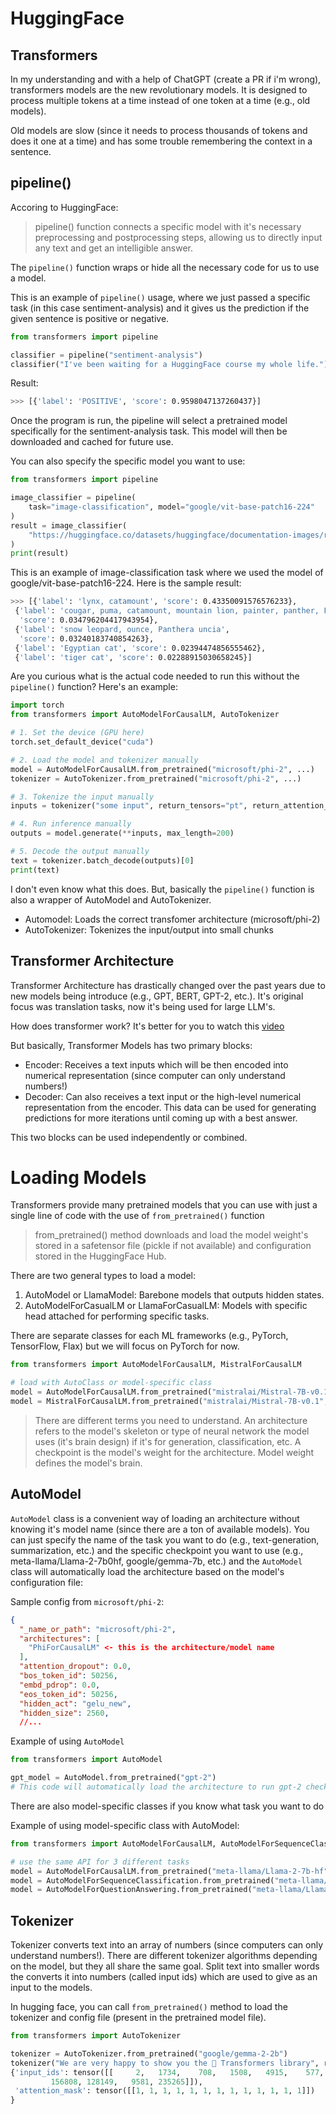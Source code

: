 # HuggingFace

## Transformers
In my understanding and with a help of ChatGPT (create a PR if i'm wrong), transformers models are the new revolutionary models. It is designed to process multiple tokens at a time instead of one token at a time (e.g., old models).

Old models are slow (since it needs to process thousands of tokens and does it one at a time) and has some trouble remembering the context in a sentence.

## pipeline()
Accoring to HuggingFace:
  > pipeline() function connects a specific model with it's necessary preprocessing and postprocessing steps, allowing us to directly input any text and get an intelligible answer.

The ```pipeline()``` function wraps or hide all the necessary code for us to use a model.

This is an example of ```pipeline()``` usage, where we just passed a specific task (in this case sentiment-analysis) and it gives us the prediction if the given sentence is positive or negative.
```py
from transformers import pipeline

classifier = pipeline("sentiment-analysis")
classifier("I've been waiting for a HuggingFace course my whole life.")
```
Result:
```bash
>>> [{'label': 'POSITIVE', 'score': 0.9598047137260437}]
```

Once the program is run, the pipeline will select a pretrained model specifically for the sentiment-analysis task. This model will then be downloaded and cached for future use.

You can also specify the specific model you want to use:
```py
from transformers import pipeline

image_classifier = pipeline(
    task="image-classification", model="google/vit-base-patch16-224"
)
result = image_classifier(
    "https://huggingface.co/datasets/huggingface/documentation-images/resolve/main/pipeline-cat-chonk.jpeg"
)
print(result)
```
This is an example of image-classification task where we used the model of google/vit-base-patch16-224. Here is the sample result:
```bash
>>> [{'label': 'lynx, catamount', 'score': 0.43350091576576233},
 {'label': 'cougar, puma, catamount, mountain lion, painter, panther, Felis concolor',
  'score': 0.034796204417943954},
 {'label': 'snow leopard, ounce, Panthera uncia',
  'score': 0.03240183740854263},
 {'label': 'Egyptian cat', 'score': 0.02394474856555462},
 {'label': 'tiger cat', 'score': 0.02288915030658245}]
```

Are you curious what is the actual code needed to run this without the ```pipeline()``` function? Here's an example:
```py
import torch
from transformers import AutoModelForCausalLM, AutoTokenizer

# 1. Set the device (GPU here)
torch.set_default_device("cuda")

# 2. Load the model and tokenizer manually
model = AutoModelForCausalLM.from_pretrained("microsoft/phi-2", ...)
tokenizer = AutoTokenizer.from_pretrained("microsoft/phi-2", ...)

# 3. Tokenize the input manually
inputs = tokenizer("some input", return_tensors="pt", return_attention_mask=False)

# 4. Run inference manually
outputs = model.generate(**inputs, max_length=200)

# 5. Decode the output manually
text = tokenizer.batch_decode(outputs)[0]
print(text)
```
I don't even know what this does. But, basically the ```pipeline()``` function is also a wrapper of AutoModel and AutoTokenizer.
- Automodel: Loads the correct transfomer architecture (microsoft/phi-2)
- AutoTokenizer: Tokenizes the input/output into small chunks

## Transformer Architecture
Transformer Architecture has drastically changed over the past years due to new models being introduce (e.g., GPT, BERT, GPT-2, etc.). It's original focus was translation tasks, now it's being used for large LLM's.

How does transformer work? It's better for you to watch this [video](https://www.youtube.com/watch?v=H39Z_720T5s)

But basically, Transformer Models has two primary blocks:
- Encoder: Receives a text inputs which will be then encoded into numerical representation (since computer can only understand numbers!)
- Decoder: Can also receives a text input or the high-level numerical representation from the encoder. This data can be used for generating predictions for more iterations until coming up with a best answer.

This two blocks can be used independently or combined.

# Loading Models
Transformers provide many pretrained models that you can use with just a single line of code with the use of ```from_pretrained()``` function

> from_pretrained() method downloads and load the model weight's stored in a safetensor file (pickle if not available) and configuration stored in the HuggingFace Hub.

There are two general types to load a model:
1. AutoModel or LlamaModel: Barebone models that outputs hidden states.
2. AutoModelForCasualLM or LlamaForCasualLM: Models with specific head attached for performing specific tasks.

There are separate classes for each ML frameworks (e.g., PyTorch, TensorFlow, Flax) but we will focus on PyTorch for now.

```py
from transformers import AutoModelForCausalLM, MistralForCausalLM

# load with AutoClass or model-specific class
model = AutoModelForCausalLM.from_pretrained("mistralai/Mistral-7B-v0.1", torch_dtype="auto", device_map="auto")
model = MistralForCausalLM.from_pretrained("mistralai/Mistral-7B-v0.1", torch_dtype="auto", device_map="auto")
```

> There are different terms you need to understand. 
> An architecture refers to the model's skeleton or type of neural network the model uses (it's brain design) if it's for generation, classification, etc.
> A checkpoint is the model's weight for the architecture. Model weight defines the model's brain.

## AutoModel
```AutoModel``` class is a convenient way of loading an architecture without knowing it's model name (since there are a ton of available models). You can just specify the name of the task you want to do (e.g., text-generation, summarization, etc.) and the specific checkpoint you want to use (e.g., meta-llama/Llama-2-7b0hf, google/gemma-7b, etc.) and the ```AutoModel``` class will automatically load the architecture based on the model's configuration file:

Sample config from ```microsoft/phi-2```:
```json
{
  "_name_or_path": "microsoft/phi-2",
  "architectures": [
    "PhiForCausalLM" <- this is the architecture/model name
  ],
  "attention_dropout": 0.0,
  "bos_token_id": 50256,
  "embd_pdrop": 0.0,
  "eos_token_id": 50256,
  "hidden_act": "gelu_new",
  "hidden_size": 2560,
  //...
```

Example of using ```AutoModel```
```py
from transformers import AutoModel

gpt_model = AutoModel.from_pretrained("gpt-2")
# This code will automatically load the architecture to run gpt-2 checkpoint
```

There are also model-specific classes if you know what task you want to do

Example of using model-specific class with AutoModel:
```py
from transformers import AutoModelForCausalLM, AutoModelForSequenceClassification, AutoModelForQuestionAnswering

# use the same API for 3 different tasks
model = AutoModelForCausalLM.from_pretrained("meta-llama/Llama-2-7b-hf")
model = AutoModelForSequenceClassification.from_pretrained("meta-llama/Llama-2-7b-hf")
model = AutoModelForQuestionAnswering.from_pretrained("meta-llama/Llama-2-7b-hf")
```

## Tokenizer
Tokenizer converts text into an array of numbers (since computers can only understand numbers!). There are different tokenizer algorithms depending on the model, but they all share the same goal. Split text into smaller words the converts it into numbers (called input ids) which are used to give as an input to the models.

In hugging face, you can call ```from_pretrained()``` method to load the tokenizer and config file (present in the pretrained model file).

```py
from transformers import AutoTokenizer

tokenizer = AutoTokenizer.from_pretrained("google/gemma-2-2b")
tokenizer("We are very happy to show you the 🤗 Transformers library", return_tensors="pt")
{'input_ids': tensor([[     2,   1734,    708,   1508,   4915,    577,   1500,    692,    573,
         156808, 128149,   9581, 235265]]), 
 'attention_mask': tensor([[1, 1, 1, 1, 1, 1, 1, 1, 1, 1, 1, 1, 1]])
}
```

